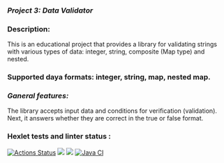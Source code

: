 ### <b><i>Project 3: Data Validator</i></b>
### <b>Description</b>:<br>
This is an educational project that provides a library for validating strings with various types of data: integer, string, composite (Map type) and nested.
### <b>Supported daya formats</b>: integer, string, map, nested map.
### <b><i>Ganeral features:</i></b>
The library accepts input data and conditions for verification (validation).
Next, it answers whether they are correct in the true or false format.

### Hexlet tests and linter status :
[![Actions Status](https://github.com/CherepovAlex/java-project-78/actions/workflows/hexlet-check.yml/badge.svg)](https://github.com/CherepovAlex/java-project-78/actions)
<a href="https://codeclimate.com/github/CherepovAlex/java-project-78/maintainability"><img src="https://api.codeclimate.com/v1/badges/16477942b742269d4afd/maintainability" /></a>
<a href="https://codeclimate.com/github/CherepovAlex/java-project-78/test_coverage"><img src="https://api.codeclimate.com/v1/badges/16477942b742269d4afd/test_coverage" /></a>
[![Java CI](https://github.com/CherepovAlex/java-project-78/actions/workflows/main.yml/badge.svg)](https://github.com/CherepovAlex/java-project-78/actions/workflows/main.yml)